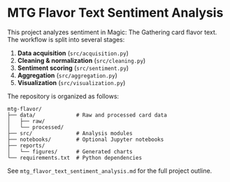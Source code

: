 # MTG Flavor Text Sentiment Analysis

This project analyzes sentiment in Magic: The Gathering card flavor text. The
workflow is split into several stages:

1. **Data acquisition** (`src/acquisition.py`)
2. **Cleaning & normalization** (`src/cleaning.py`)
3. **Sentiment scoring** (`src/sentiment.py`)
4. **Aggregation** (`src/aggregation.py`)
5. **Visualization** (`src/visualization.py`)

The repository is organized as follows:

```
mtg-flavor/
├── data/             # Raw and processed card data
│   ├── raw/
│   └── processed/
├── src/              # Analysis modules
├── notebooks/        # Optional Jupyter notebooks
├── reports/
│   └── figures/      # Generated charts
└── requirements.txt  # Python dependencies
```

See `mtg_flavor_text_sentiment_analysis.md` for the full project outline.
